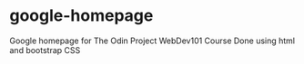 # google-homepage
Google homepage for The Odin Project WebDev101 Course
Done using html and bootstrap CSS
